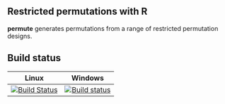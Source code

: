 ## Restricted permutations with R

**permute** generates permutations from a range of restricted permutation designs.

## Build status

Linux       | Windows
------------|------------
[![Build Status](https://travis-ci.org/gavinsimpson/permute.svg?branch=master)](https://travis-ci.org/gavinsimpson/cocorresp) | [![Build status](https://ci.appveyor.com/api/projects/status/ytql5bm7rphweeoh/branch/master)](https://ci.appveyor.com/project/gavinsimpson/permute/branch/master)
